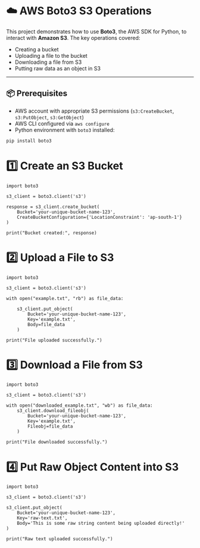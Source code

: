 # ☁️ AWS Boto3 S3 Operations

This project demonstrates how to use **Boto3**, the AWS SDK for Python, to interact with **Amazon S3**. The key operations covered:

- Creating a bucket
- Uploading a file to the bucket
- Downloading a file from S3
- Putting raw data as an object in S3

---

## 📦 Prerequisites

- AWS account with appropriate S3 permissions (`s3:CreateBucket`, `s3:PutObject`, `s3:GetObject`)
- AWS CLI configured via `aws configure`
- Python environment with `boto3` installed:

```bash
pip install boto3
```

# 1️⃣ Create an S3 Bucket

```
import boto3

s3_client = boto3.client('s3')

response = s3_client.create_bucket(
    Bucket='your-unique-bucket-name-123',
    CreateBucketConfiguration={'LocationConstraint': 'ap-south-1'}
)

print("Bucket created:", response)
```

# 2️⃣ Upload a File to S3
```
import boto3

s3_client = boto3.client('s3')

with open("example.txt", "rb") as file_data:

    s3_client.put_object(
        Bucket='your-unique-bucket-name-123',
        Key='example.txt',
        Body=file_data
    )

print("File uploaded successfully.")
```

# 3️⃣ Download a File from S3
```
import boto3

s3_client = boto3.client('s3')

with open("downloaded_example.txt", "wb") as file_data:
    s3_client.download_fileobj(
        Bucket='your-unique-bucket-name-123',
        Key='example.txt',
        Fileobj=file_data
    )

print("File downloaded successfully.")
```

# 4️⃣ Put Raw Object Content into S3
```
import boto3

s3_client = boto3.client('s3')

s3_client.put_object(
    Bucket='your-unique-bucket-name-123',
    Key='raw-text.txt',
    Body='This is some raw string content being uploaded directly!'
)

print("Raw text uploaded successfully.")
```
